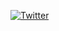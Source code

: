 
   [![Twitter](https://github.com/codex773/codeX/blob/main/path/to/image.png)](https://twitter.com/homorkhay?s=09)
   
